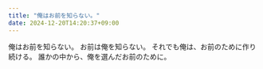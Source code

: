 ```yaml
---
title: "俺はお前を知らない。"
date: 2024-12-20T14:20:37+09:00
---
```

俺はお前を知らない。
お前は俺を知らない。
それでも俺は、お前のために作り続ける。
誰かの中から、俺を選んだお前のために。
